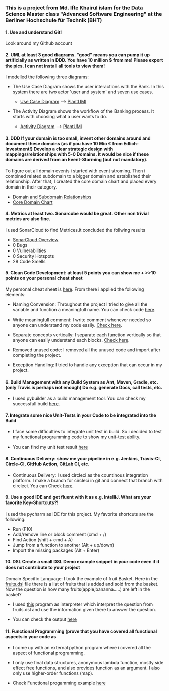 ### This is a project from Md. Ifte Khairul islam for the Data Science Master class "Advanced Software Engineering" at the Berliner Hochschule für Technik (BHT) ###

#### 1. Use and understand **Git!** ####
Look around my Github account

#### 2. **UML** at least **3** good diagrams. "good" means you can pump it up artificially as written in DDD. You have 10 million $ from me! Please export the pics. I can not install all tools to view them! ####
I modelled the following three diagrams:
- The Use Case Diagram shows the user interactions with the Bank. In this system there are two actor 'user and system' and seven use cases.
   - [Use Case Diagram](UML/USE-CASE_Diagram.svg)   -->  [PlantUMl](UML/USE_CASE_Diagram)

- The Activity Diagram shows the workflow of the Banking process. It starts with choosing what a user wants to do.
   - [Activity Diagram](UML/Activity_diagram.svg)   -->  [PlantUMl](UML/Activity_Diagram)

#### 3. **DDD** If your domain is too small, invent other domains around and document these domains (as if you have 10 Mio € from Edlich-Investment!) Develop a clear strategic design with mappings/relationships with 5-0 Domains. It would be nice if these domains are derived from an Event-Storming (but not mandatory). ####
To figure out all domain events i started with event stroming. Then i combined related subdomain to a bigger domain and established their relationship. After that, I created the core domain chart and placed every domain in their category.

- [Domain and Subdomain Relationships](DDD/domains_and_sub_domains_core_domain_chart.pdf)
- [Core Domain Chart](DDD/domains_and_sub_domains_core_domain_chart.pdf)


#### 4. **Metrics** at least two. Sonarcube would be great. Other non trivial metrics are also fine. ####
I used SonarCloud to find Metrices.it concluded the follwing results

- [SonarCloud Overview](metrics/Sonarcloud.png)
- 0 Bugs 
- 0 Vulnerabilities
- 0 Security Hotspots
- 28 Code Smells


#### 5. **Clean Code Development:** at least **5** points you can show me + >>10 points on your **personal cheat sheet** ####

My personal cheat sheet is [here](cleancode/Personal_Cheat_Sheet.pdf). From there i applied the following elements:

- Naming Convension: Throughout the project I tried to give all the variable and function a meaningfull name. You can check code [here](cleancode/namingcon.png).

- Write meaningfull comment: I write comment whenever needed so anyone can understand my code easily.
[Check here](cleancode/Comment.png).

- 	Separate concepts vertically: I separate each function vertically so that anyone can easily understand each blocks. [Check here](cleancode/separate.png).

- Removed unused code: I removed all the unused code and import after completing the project.

- Exception Handling: I tried to handle any exception that can occur in my project.

#### 6. **Build Management** with any Build System as Ant, Maven, Gradle, etc. (only Travis is perhaps not enough) Do e.g. generate Docs, call tests, etc. ####
- I used pybuilder as a build management tool. You can check my successfull build [here](Build/build.png).


#### 7. Integrate some nice **Unit-Tests** in your Code to be integrated into the Build ####

- I face some difficulties to integrate unit test in build. So i decided to test my functional programming code to show my unit-test ability.

- You can find my unit test result [here](unittest/test.png)


#### 8. **Continuous Delivery:** show me your pipeline in e.g. Jenkins, Travis-CI, Circle-CI, GitHub Action, GitLab CI, etc. ####

- Continuous Delivery: I used circleci as the countinous integration platform. I make a branch for circleci in git and connect that branch with circleci. You can Check [here](Pipeline/pipeline.png).

#### 9. Use a good **IDE** and get fluent with it as e.g. IntelliJ. What are your favorite **Key-Shortcuts**?! ####

I used the pycharm as IDE for this project. My favorite shortcuts are the following:

 - Run (F10)
 - Add/remove line or block comment (cmd + /)
 - Find Action (shift + cmd + A)
 - Jump from a function to another (Alt + up/down)
 - Import the missing packages (Alt + Enter)



#### 10. **DSL** Create a small DSL Demo example snippet in your code even if it does not contribute to your project ####

Domain Specific Language: I took the example of fruit Basket. Here in the [fruits.dsl](dsl/fruits.dsl) file there is a list of fruits that is added and sold from the basket. Now the question is how many fruits(apple,bananna.....) are left in the basket?
- I used [this](dsl/dsl_inter.py) program as interpreter which interpret the question from fruits.dsl and use the information given there to answer the question.

- You can check the output [here](dsl/dsl.png)



#### 11. **Functional Programming** (prove that you have covered all functional aspects in your code as ####

-  I come up with an external python program where i covered all the aspect of functional programming.

-  I only use final data structures, anonymous lambda function, mostly side effect free functions,  and also provides function as an argument. I also only use higher-order functions (map).

- Check Functional progamming example [here](Functional_programming.py)